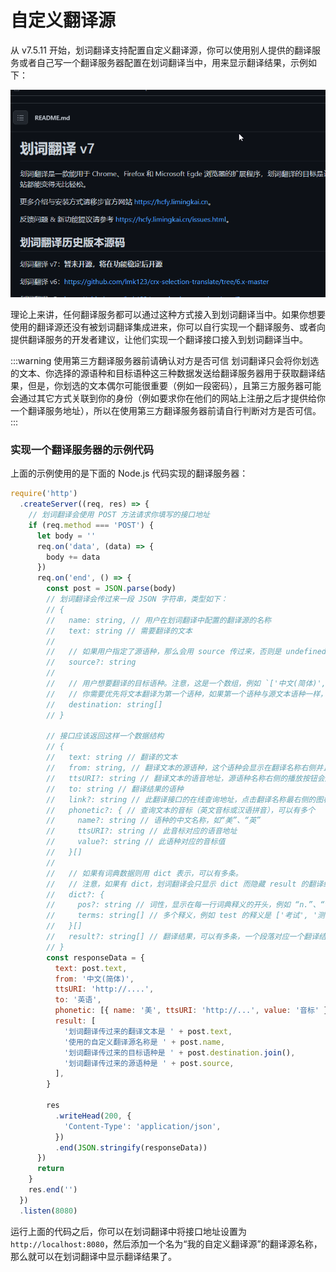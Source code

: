 # 自定义翻译源

从 v7.5.11 开始，划词翻译支持配置自定义翻译源，你可以使用别人提供的翻译服务或者自己写一个翻译服务器配置在划词翻译当中，用来显示翻译结果，示例如下：

![示例](../.vuepress/public/custom-api.gif)

理论上来讲，任何翻译服务都可以通过这种方式接入到划词翻译当中。如果你想要使用的翻译源还没有被划词翻译集成进来，你可以自行实现一个翻译服务、或者向提供翻译服务的开发者建议，让他们实现一个翻译接口接入到划词翻译当中。

:::warning 使用第三方翻译服务器前请确认对方是否可信
划词翻译只会将你划选的文本、你选择的源语种和目标语种这三种数据发送给翻译服务器用于获取翻译结果，但是，你划选的文本偶尔可能很重要（例如一段密码），且第三方服务器可能会通过其它方式关联到你的身份（例如要求你在他们的网站上注册之后才提供给你一个翻译服务地址），所以在使用第三方翻译服务器前请自行判断对方是否可信。
:::

### 实现一个翻译服务器的示例代码

上面的示例使用的是下面的 Node.js 代码实现的翻译服务器：

```js
require('http')
  .createServer((req, res) => {
    // 划词翻译会使用 POST 方法请求你填写的接口地址
    if (req.method === 'POST') {
      let body = ''
      req.on('data', (data) => {
        body += data
      })
      req.on('end', () => {
        const post = JSON.parse(body)
        // 划词翻译会传过来一段 JSON 字符串，类型如下：
        // {
        //   name: string, // 用户在划词翻译中配置的翻译源的名称
        //   text: string // 需要翻译的文本
        //
        //   // 如果用户指定了源语种，那么会用 source 传过来，否则是 undefined 或空字符串 ''
        //   source?: string
        //
        //   // 用户想要翻译的目标语种。注意，这是一个数组，例如 `['中文(简体)', '英语']`。
        //   // 你需要优先将文本翻译为第一个语种，如果第一个语种与源文本语种一样，再翻译为第二个语种
        //   destination: string[]
        // }

        // 接口应该返回这样一个数据结构
        // {
        //   text: string // 翻译的文本
        //   from: string, // 翻译文本的源语种，这个语种会显示在翻译名称右侧并且可以切换
        //   ttsURI?: string // 翻译文本的语音地址，源语种名称右侧的播放按钮会用它播放语音
        //   to: string // 翻译结果的语种
        //   link?: string // 此翻译接口的在线查询地址，点击翻译名称最右侧的图标会跳转到这个链接
        //   phonetic?: { // 查询文本的音标（英文音标或汉语拼音），可以有多个
        //     name?: string // 语种的中文名称，如“美”、“英”
        //     ttsURI?: string // 此音标对应的语音地址
        //     value?: string // 此语种对应的音标值
        //   }[]
        //
        //   // 如果有词典数据则用 dict 表示，可以有多条。
        //   // 注意，如果有 dict，划词翻译会只显示 dict 而隐藏 result 的翻译结果
        //   dict?: {
        //     pos?: string // 词性，显示在每一行词典释义的开头，例如 “n.”、“v.”
        //     terms: string[] // 多个释义，例如 test 的释义是 ['考试', '测试', '考验']
        //   }[]
        //   result?: string[] // 翻译结果，可以有多条，一个段落对应一个翻译结果
        // }
        const responseData = {
          text: post.text,
          from: '中文(简体)',
          ttsURI: 'http://....',
          to: '英语',
          phonetic: [{ name: '美', ttsURI: 'http://...', value: '音标' }],
          result: [
            '划词翻译传过来的翻译文本是 ' + post.text,
            '使用的自定义翻译源名称是 ' + post.name,
            '划词翻译传过来的目标语种是 ' + post.destination.join(),
            '划词翻译传过来的源语种是 ' + post.source,
          ],
        }

        res
          .writeHead(200, {
            'Content-Type': 'application/json',
          })
          .end(JSON.stringify(responseData))
      })
      return
    }
    res.end('')
  })
  .listen(8080)
```

运行上面的代码之后，你可以在划词翻译中将接口地址设置为 `http://localhost:8080`，然后添加一个名为“我的自定义翻译源”的翻译源名称，那么就可以在划词翻译中显示翻译结果了。
